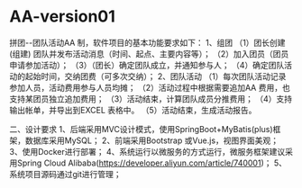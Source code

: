# AA-version01
拼团--团队活动AA 制，软件项目的基本功能要求如下：
1、组团
（1）团长创建(组建) 团队并发布活动消息（时间、起点、主要内容等）；
（2）加入团员（团员申请参加活动）；
（3）（团长）确定团队成立，并通知参与人；
（4）确定团队活动的起始时间，交纳团费（可多次交纳）；
2、团队活动
（1）每次团队活动记录参加人员，活动费用参与人员均摊；
（2）活动过程中根据需要追加AA 费用，也支持某团员独立追加费用；
（3）活动结束，计算团队成员分推费用；
（4）支持输出帐单，并导出到EXCEL 表格中。
（5）活动结束，生成活动报告。

二、设计要求
1、后端采用MVC设计模式，使用SpringBoot+MyBatis(plus)框架，数据库采用MySQL；
2、前端采用Bootstrap 或Vue.js，视图界面美观；
3、使用Docker进行部署；
4、系统运行以微服务的方式运行，微服务框架建议采用Spring Cloud Alibaba(https://developer.aliyun.com/article/740001)；
5、系统项目源码通过git进行管理；
